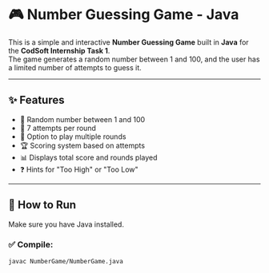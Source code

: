 # 🎮 Number Guessing Game - Java

This is a simple and interactive **Number Guessing Game** built in **Java** for the **CodSoft Internship Task 1**.  
The game generates a random number between 1 and 100, and the user has a limited number of attempts to guess it.

---

## ✨ Features

- 🔢 Random number between 1 and 100
- 🧠 7 attempts per round
- 🔁 Option to play multiple rounds
- 🏆 Scoring system based on attempts
- 📊 Displays total score and rounds played
- ❓ Hints for "Too High" or "Too Low"

---

## 🧪 How to Run

Make sure you have Java installed.

### ✅ Compile:
```bash
javac NumberGame/NumberGame.java
